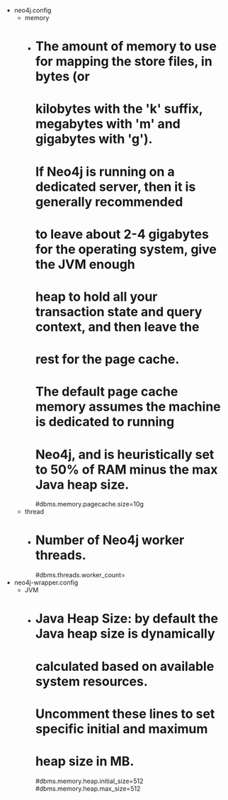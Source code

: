  - neo4j.config
    - memory
        - # The amount of memory to use for mapping the store files, in bytes (or
          # kilobytes with the 'k' suffix, megabytes with 'm' and gigabytes with 'g').
          # If Neo4j is running on a dedicated server, then it is generally recommended
          # to leave about 2-4 gigabytes for the operating system, give the JVM enough
          # heap to hold all your transaction state and query context, and then leave the
          # rest for the page cache.
          # The default page cache memory assumes the machine is dedicated to running
          # Neo4j, and is heuristically set to 50% of RAM minus the max Java heap size.
          #dbms.memory.pagecache.size=10g
    - thread
        - # Number of Neo4j worker threads.
          #dbms.threads.worker_count=
 - neo4j-wrapper.config
    - JVM
        - # Java Heap Size: by default the Java heap size is dynamically
          # calculated based on available system resources.
          # Uncomment these lines to set specific initial and maximum
          # heap size in MB.
          #dbms.memory.heap.initial_size=512
          #dbms.memory.heap.max_size=512